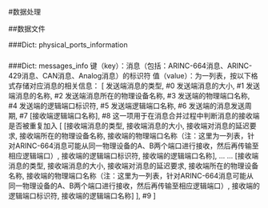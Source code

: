 #数据处理

##数据文件

###Dict: physical_ports_information

###

###

###Dict: messages_info
键（key）：消息（包括：ARINC-664消息、ARINC-429消息、CAN消息、Analog消息）的标识符
值（value）：为一列表，按以下格式存储对应消息的相关信息：
    [
        发送端消息的类型, #0
        发送端消息的大小, #1
        发送端消息的名称, #2
        发送端消息所在的物理设备名称, #3
        发送端的物理端口名称, #4
        发送端的逻辑端口标识符, #5
        发送端逻辑端口名称, #6
        发送端的消息发送周期, #7
        [接收端逻辑端口名称], #8 这一项用于在消息合并过程中判断消息的接收端是否被重复加入
        [
            [接收端消息的类型, 接收端消息的大小, 接收端对消息的延迟要求, 接收端所在的物理设备名称, 接收端的物理端口名称（注：这里为一列表，针对ARINC-664消息可能从同一物理设备的A、B两个端口进行接收，然后再传输至相应逻辑端口）, 接收端的逻辑端口标识符, 接收端的逻辑端口名称],
            ... ...
            [接收端消息的类型, 接收端消息的大小, 接收端对消息的延迟要求, 接收端所在的物理设备名称, 接收端的物理端口名称（注：这里为一列表，针对ARINC-664消息可能从同一物理设备的A、B两个端口进行接收，然后再传输至相应逻辑端口）, 接收端的逻辑端口标识符, 接收端的逻辑端口名称]
        ], #9
    ]

#
#
